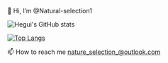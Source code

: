 👋 Hi, I’m @Natural-selection1

![Hegui's GitHub stats](https://badgesystem.vercel.app/api?username=Natural-selection1&count_private=true)

[![Top Langs](https://badgesystem.vercel.app/api/top-langs/?username=Natural-selection1&count_private=true&layout=compact)](https://github.com/anuraghazra/github-readme-stats)


📫 How to reach me nature_selection_@outlook.com

